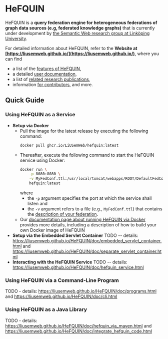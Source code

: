 # HeFQUIN
HeFQUIN is a **query federation engine for heterogeneous federations of graph data sources (e.g, federated knowledge graphs)** that is currently under development by [the Semantic Web research group at Linköping University](https://www.ida.liu.se/research/semanticweb/).

For detailed information about HeFQUIN, refer to the **Website at [https://liusemweb.github.io/](https://liusemweb.github.io/)**, where you can find
* a list of the [features of HeFQUIN](https://liusemweb.github.io/HeFQUIN/doc/features.html),
* a detailed [user documentation](https://liusemweb.github.io/HeFQUIN/doc/index.html),
* a list of [related research publications](https://liusemweb.github.io/HeFQUIN/research),
* information [for contributors](https://liusemweb.github.io/HeFQUIN/devdoc),
and more.

## Quick Guide
### Using HeFQUIN as a Service
* **Setup via Docker**
  * Pull the image for the latest release by executing the following command:
    ```bash
    docker pull ghcr.io/LiUSemWeb/hefquin:latest
    ```
  * Thereafter, execute the following command to start the HeFQUIN service using Docker:
    ```bash
    docker run \
        -p 8080:8080 \
        -v MyFedConf.ttl:/usr/local/tomcat/webapps/ROOT/DefaultFedConf.ttl \
        hefquin:latest
    ```
    where
    * the `-p` argument specifies the port at which the service shall listen and
    * the `-v` argument refers to a file (e.g., `MyFedConf.ttl`) that contains the [description of your federation](https://liusemweb.github.io/HeFQUIN/doc/federation_description.html).
  * Our [documentation page about running HeFQUIN via Docker](https://liusemweb.github.io/HeFQUIN/doc/docker.html) provides more details, including a description of how to build your own Docker image of HeFQUIN
* **Setup via the Embedded Servlet Container**  TODO -- details: https://liusemweb.github.io/HeFQUIN/doc/embedded_servlet_container.html and https://liusemweb.github.io/HeFQUIN/doc/separate_servlet_container.html
* **Interacting with the HeFQUIN Service**  TODO -- details: https://liusemweb.github.io/HeFQUIN/doc/hefquin_service.html
### Using HeFQUIN via a Command-Line Program
TODO - details: https://liusemweb.github.io/HeFQUIN/doc/programs.html and https://liusemweb.github.io/HeFQUIN/doc/cli.html
### Using HeFQUIN as a Java Library
TODO - details: https://liusemweb.github.io/HeFQUIN/doc/hefquin_via_maven.html and https://liusemweb.github.io/HeFQUIN/doc/integrate_hefquin_code.html
